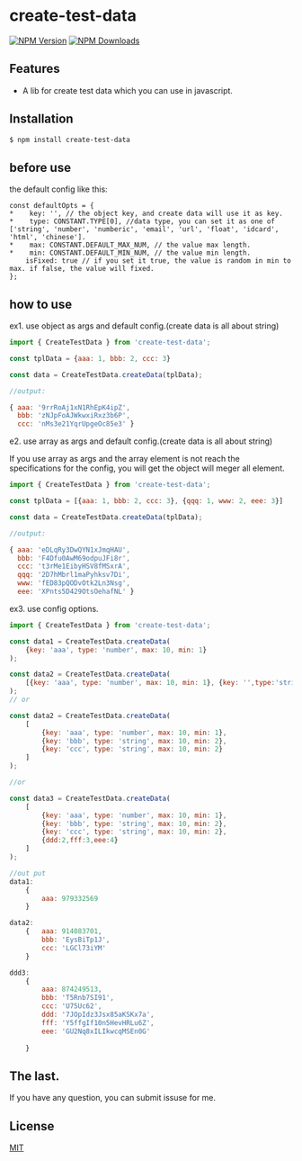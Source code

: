 # create-test-data

[![NPM Version][npm-image]][npm-url]
[![NPM Downloads][downloads-image]][downloads-url]

## Features

- A lib for create test data which you can use in javascript.

## Installation

```sh
$ npm install create-test-data
```

## before use

the default config like this:
```
const defaultOpts = {
*    key: '', // the object key, and create data will use it as key.
*    type: CONSTANT.TYPE[0], //data type, you can set it as one of ['string', 'number', 'numberic', 'email', 'url', 'float', 'idcard', 'html', 'chinese'].
*    max: CONSTANT.DEFAULT_MAX_NUM, // the value max length.
*    min: CONSTANT.DEFAULT_MIN_NUM, // the value min length.
    isFixed: true // if you set it true, the value is random in min to max. if false, the value will fixed.
};
```

## how to use

ex1. use object as args and default config.(create data is all about string)

```JavaScript
import { CreateTestData } from 'create-test-data';

const tplData = {aaa: 1, bbb: 2, ccc: 3}

const data = CreateTestData.createData(tplData);

//output:

{ aaa: '9rrRoAj1xN1RhEpK4ipZ',
  bbb: 'zNJpFoAJWkwxiRxz3b6P',
  ccc: 'nMs3e21YqrUpgeOc85e3' }

```

e2. use array as args and default config.(create data is all about string)

If you use array as args and the array element is not reach the specifications for the config, you will get the object will meger all element.

```JavaScript
import { CreateTestData } from 'create-test-data';

const tplData = [{aaa: 1, bbb: 2, ccc: 3}, {qqq: 1, www: 2, eee: 3}]

const data = CreateTestData.createData(tplData);

//output:

{ aaa: 'eDLqRy3DwQYN1xJmqHAU',
  bbb: 'F4Dfu0AwM69odpuJFi8r',
  ccc: 't3rMe1EibyHSV8fMSxrA',
  qqq: '2D7hMbrl1maPyhksv7Di',
  www: 'fED83pQODvOtk2Ln3Nsg',
  eee: 'XPnts5D429OtsOehafNL' }

```

ex3. use config options.

```JavaScript
import { CreateTestData } from 'create-test-data';

const data1 = CreateTestData.createData(
    {key: 'aaa', type: 'number', max: 10, min: 1}
);

const data2 = CreateTestData.createData(
    [{key: 'aaa', type: 'number', max: 10, min: 1}, {key: '',type:'string',max: 10, min: 2}]
);
// or

const data2 = CreateTestData.createData(
    [
        {key: 'aaa', type: 'number', max: 10, min: 1},
        {key: 'bbb', type: 'string', max: 10, min: 2},
        {key: 'ccc', type: 'string', max: 10, min: 2}
    ]
);

//or

const data3 = CreateTestData.createData(
    [
        {key: 'aaa', type: 'number', max: 10, min: 1},
        {key: 'bbb', type: 'string', max: 10, min: 2},
        {key: 'ccc', type: 'string', max: 10, min: 2},
        {ddd:2,fff:3,eee:4}
    ]
);

//out put
data1: 
    { 
        aaa: 979332569 
    }

data2: 
    {   aaa: 914083701, 
        bbb: 'EysBiTp1J', 
        ccc: 'LGCl73iYM' 
    }

ddd3: 
    { 
        aaa: 874249513,
        bbb: 'T5Rnb7SI91',
        ccc: 'U75Uc62',
        ddd: '7JOpIdz3Jsx85aKSKx7a',
        fff: 'Y5ffgIf10n5HevHRLu6Z',
        eee: 'GU2Nq8xILIkwcqMSEn0G' 
        
    }
```
## The last.
 If you have any question, you can submit issuse for me.
 
## License

[MIT](LICENSE)

[npm-image]: https://img.shields.io/npm/v/create-test-data.svg
[npm-url]: https://npmjs.org/package/create-test-data
[downloads-image]: https://img.shields.io/npm/dm/create-test-data.svg
[downloads-url]: https://npmjs.org/package/create-test-data




